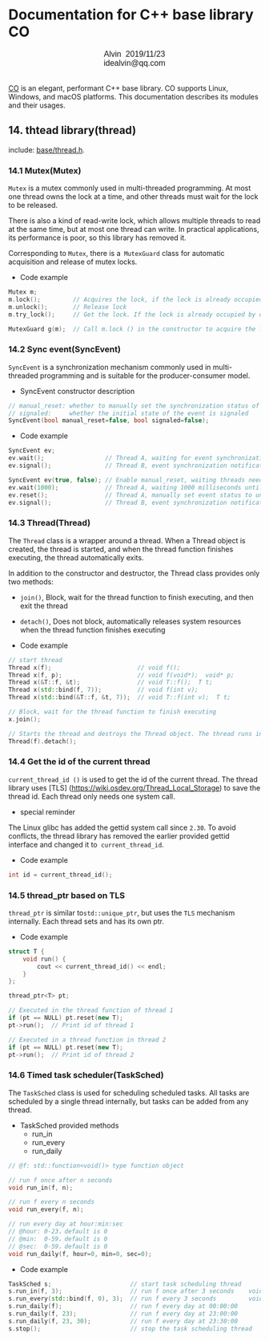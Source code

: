 # Documentation for C++ base library CO

<font face="Arial" size=3>
<center>
Alvin &nbsp;2019/11/23
</center>
<center>
idealvin@qq.com
</center>
<br />
</font>

[CO](https://github.com/idealvin/co) is an elegant, performant C++ base library. CO supports Linux, Windows, and macOS platforms. This documentation describes its modules and their usages.

## 14. thtead library(thread)

include: [base/thread.h](https://github.com/idealvin/co/blob/master/base/thread.h).

### 14.1 Mutex(Mutex)

`Mutex` is a mutex commonly used in multi-threaded programming. At most one thread owns the lock at a time, and other threads must wait for the lock to be released.

There is also a kind of read-write lock, which allows multiple threads to read at the same time, but at most one thread can write. In practical applications, its performance is poor, so this library has removed it.

Corresponding to `Mutex`, there is a` MutexGuard` class for automatic acquisition and release of mutex locks.

- Code example

```cpp
Mutex m;
m.lock();         // Acquires the lock, if the lock is already occupied by another thread, the current thread will block
m.unlock();       // Release lock
m.try_lock();     // Get the lock. If the lock is already occupied by other threads, return false, the current thread will not block

MutexGuard g(m);  // Call m.lock () in the constructor to acquire the lock, and call m.unlock () in the destructor to release the lock
```

### 14.2 Sync event(SyncEvent)

`SyncEvent` is a synchronization mechanism commonly used in multi-threaded programming and is suitable for the producer-consumer model.

- SyncEvent constructor description

```cpp
// manual_reset: whether to manually set the synchronization status of events at the end of wait
// signaled:     whether the initial state of the event is signaled
SyncEvent(bool manual_reset=false, bool signaled=false);
```

- Code example

```cpp
SyncEvent ev;
ev.wait();                 // Thread A, waiting for event synchronization, the wait() function automatically sets the event status to unsignaled
ev.signal();               // Thread B, event synchronization notification

SyncEvent ev(true, false); // Enable manual_reset, waiting threads need to manually set event synchronization status
ev.wait(1000);             // Thread A, waiting 1000 milliseconds until the event is synchronized or timed out
ev.reset();                // Thread A, manually set event status to unsignaled
ev.signal();               // Thread B, event synchronization notification
```

### 14.3 Thread(Thread)

The `Thread` class is a wrapper around a thread. When a Thread object is created, the thread is started, and when the thread function finishes executing, the thread automatically exits.

In addition to the constructor and destructor, the Thread class provides only two methods:

- `join()`, Block, wait for the thread function to finish executing, and then exit the thread
- `detach()`, Does not block, automatically releases system resources when the thread function finishes executing

- Code example

```cpp
// start thread
Thread x(f);                        // void f();
Thread x(f, p);                     // void f(void*);  void* p;
Thread x(&T::f, &t);                // void T::f();  T t;
Thread x(std::bind(f, 7));          // void f(int v);
Thread x(std::bind(&T::f, &t, 7));  // void T::f(int v);  T t;

// Block, wait for the thread function to finish executing
x.join();                           

// Starts the thread and destroys the Thread object. The thread runs independently of the Thread object.
Thread(f).detach();
```

### 14.4 Get the id of the current thread

`current_thread_id ()` is used to get the id of the current thread. The thread library uses [TLS] (https://wiki.osdev.org/Thread_Local_Storage) to save the thread id. Each thread only needs one system call.

- special reminder

The Linux glibc has added the gettid system call since `2.30`. To avoid conflicts, the thread library has removed the earlier provided gettid interface and changed it to` current_thread_id`.

- Code example

```cpp
int id = current_thread_id();
```

### 14.5 thread_ptr based on TLS

`thread_ptr` is similar to`std::unique_ptr`, but uses the `TLS` mechanism internally. Each thread sets and has its own ptr.

- Code example

```cpp
struct T {
    void run() {
        cout << current_thread_id() << endl;
    }
};

thread_ptr<T> pt;

// Executed in the thread function of thread 1
if (pt == NULL) pt.reset(new T); 
pt->run();  // Print id of thread 1

// Executed in a thread function in thread 2
if (pt == NULL) pt.reset(new T);
pt->run();  // Print id of thread 2
```

### 14.6 Timed task scheduler(TaskSched)

The `TaskSched` class is used for scheduling scheduled tasks. All tasks are scheduled by a single thread internally, but tasks can be added from any thread.

- TaskSched provided methods
    - run_in
    - run_every
    - run_daily

```cpp
// @f: std::function<void()> type function object

// run f once after n seconds
void run_in(f, n);

// run f every n seconds
void run_every(f, n);

// run every day at hour:min:sec
// @hour: 0-23，default is 0
// @min:  0-59，default is 0
// @sec:  0-59，default is 0
void run_daily(f, hour=0, min=0, sec=0);
```

- Code example

```cpp
TaskSched s;                      // start task scheduling thread
s.run_in(f, 3);                   // run f once after 3 seconds    void f();
s.run_every(std::bind(f, 0), 3);  // run f every 3 seconds         void f(int);
s.run_daily(f);                   // run f every day at 00:00:00
s.run_daily(f, 23);               // run f every day at 23:00:00
s.run_daily(f, 23, 30);           // run f every day at 23:30:00
s.stop();                         // stop the task scheduling thread
```
